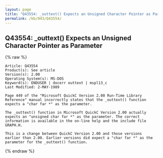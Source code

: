 ```yaml
---
layout: page
title: "Q43554: _outtext() Expects an Unsigned Character Pointer as Parameter"
permalink: /kb/043/Q43554/
---
```


## Q43554: _outtext() Expects an Unsigned Character Pointer as Parameter

{% raw %}

	Article: Q43554
	Product(s): See article
	Version(s): 2.00
	Operating System(s): MS-DOS
	Keyword(s): ENDUSER | docerr outtext | mspl13_c
	Last Modified: 2-MAY-1989
	
	Page 449 of the "Microsoft QuickC Version 2.00 Run-Time Library
	Reference" manual incorrectly states that the _outtext() function
	expects a "char far *" as the parameter.
	
	The _outtext() function in Microsoft QuickC Version 2.00 actually
	expects an "unsigned char far *" as the parameter. The correct
	information is available in the on-line help and the include file
	GRAPH.H.
	
	This is a change between QuickC Version 2.00 and those versions
	earlier than 2.00. Earlier versions did expect a "char far *" as the
	parameter for the _outtext() function.

{% endraw %}
